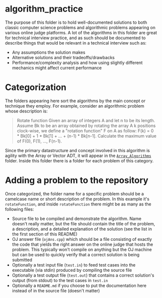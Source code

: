 # algorithm\_practice

The purpose of this folder is to hold well-documented solutions to both classic computer science
problems and algorithmic problems appearing on various online judge platforms. A lot of the algorithms
in this folder are great for technical interview practice, and as such should be documented to describe
things that would be relevant in a technical interview such as:

 - Any assumptions the solution makes
 - Alternative solutions and their tradeoffs/drawbacks
 - Performance/complexity analysis and how using slightly different mechanics might affect current performance

# Categorization

The folders appearing here sort the algorithms by the main concept or technique they employ.
For example, consider an algorithmic problem whose description is:

> Rotate function
> Given an array of integers A and let n to be its length.
> Assume Bk to be an array obtained by rotating the array
> A k positions clock-wise, we define a "rotation function"
> F on A as follow: F(k) = 0 * Bk[0] + 1 * Bk[1] + ... + (n-1) * Bk[n-1].
> Calculate the maximum value of F(0), F(1), ..., F(n-1).

Since the primary datastructure and concept involved in this algorithm is agility with the Array or Vector ADT,
it will appear in the [`Array_Algorithms`](https://github.com/domfarolino/algorithms/tree/master/src/algorithm_practice/Array_Algorithms)
folder. Inside this folder there is a folder for each problem of this category.

# Adding a problem to the repository

Once categorized, the folder name for a specific problem should be a camelcase name or short description of
the problem. In this example it's `rotateFunction`, and inside `rotateFunction` there might be as many as the
following files:

 - Source file to be compiled and demonstrate the algorithm. Name doesn't really matter, but the file should contain
   the title of the problem, a description, and a detailed explanation of the solution (see the list in the first section
   of this README)
 - OJ answer file (`ojAns.cpp`) which should be a file consisting of exactly the code that yields the right answer on the
   online judge that hosts the problem. This typically won't compile on anything but the OJ machine but can be used to quickly
   verify that a correct solution is being submitted
 - Optionally a test input file (`test.in`) to feed test cases into the executable (via stdin) produced by compiling the source file
 - Optionally a test output file (`test.out`) that contains a correct solution's output (from stdout) to the test cases in `test.in`
 - Optionally a `README.md` if you choose to put the documentation here instead of in the source file (doesn't matter)
